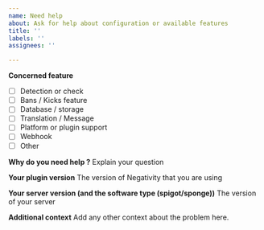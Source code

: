 ```yaml
---
name: Need help
about: Ask for help about configuration or available features
title: ''
labels: ''
assignees: ''

---
```


**Concerned feature**
- [ ] Detection or check
- [ ] Bans / Kicks feature
- [ ] Database / storage
- [ ] Translation / Message
- [ ] Platform or plugin support
- [ ] Webhook
- [ ] Other

**Why do you need help ?**
Explain your question

**Your plugin version**
The version of Negativity that you are using

**Your server version (and the software type (spigot/sponge))**
The version of your server

**Additional context**
Add any other context about the problem here.
